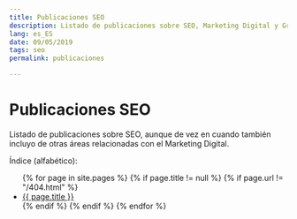 ```yaml
---
title: Publicaciones SEO
description: Listado de publicaciones sobre SEO, Marketing Digital y Growth Hacking
lang: es_ES
date: 09/05/2019
tags: seo
permalink: publicaciones

---
```


# Publicaciones SEO

Listado de publicaciones sobre SEO, aunque de vez en cuando también incluyo de otras áreas relacionadas con el Marketing Digital.

Índice (alfabético): 
<ul>
{% for page in site.pages %}
{% if page.title != null  %}
	{% if page.url != "/404.html" %}
	  <li><a href="{{ page.url }}">{{ page.title }}</a></li>
	{% endif %}
{% endif %}
{% endfor %}
</ul>

<!--stackedit_data:
eyJoaXN0b3J5IjpbLTE0MzIzMjgzNTQsLTE2ODA2NjAzOTUsLT
E5NzgxODAwNTQsMTUwMTE1NDA0OCwtMTU1NDcxNjMyLC00ODA5
ODg0MjAsLTIwNjY3NDE1NzUsMTA5NjE5NjMxNiwtODQ0Mjg0OD
QyLC0yODY4NDkyMDIsNDE1Mzg0NzY4XX0=
-->